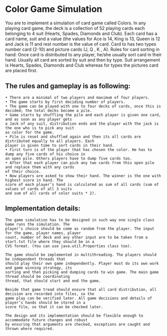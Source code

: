 # Color Game Simulation

You are to implement a simulation of card game called Colors. In any playing card game, the deck is a
collection of 52 playing cards each belonging to 4 suit (Hearts, Spades, Diamonds and Club). Each card
has a card name, suit and a value (the values for Ace is 14, King is 13, Queen is 12 and Jack is 11 and rest
number is the value of card. Card to has two types number card (2-10) and picture cards (J, Q , K , A).
Rules for card sorting in hand: Once card is distributed to any player, he/she usually sort card in their
hand. Usually all card are sorted by suit and then by type. Suit arrangement is Hearts, Spades, Diamonds
and Club whereas for types the pictures card are placed first.

## The rules and gameplay is as following:
    • There are a minimal of two players and maximum of four players.
    • The game starts by first deciding number of players.
    • The game can be played with one to four decks of cards, once this is decided; the total decks become a pile.
    • Game starts by shuffling the pile and each player is given one card, and as soon as any player gets
    a Jack of any suit, distribution ends and the player with the jack is the one who is to pick any suit
    as color for the game.
    • Pile is reset and shuffled again and then its all cards are distributed equally to all players. Each
    player is given time to sort cards in their hand.
    • First turn is of the player that has chosen the color. He has to dump any five cards of his choice in
    an open pile. Others players have to dump five cards too.
    • After that each player can pick any two cards from this open pile and replace them with any cards
    of their choice.
    • Now players are asked to show their hand. The winner is the one with highest score in hand. The
    score of each player’s hand is calculated as sum of all cards (sum of values of cards of all 3 suits
    and sum of all cards of color suits * 2).
    
## Implementation details:
    The game simulation has to be designed in such way one single class Game runs the simulation. The
    player’s choice should be come as random from the player. The input for the game, player names, player
    count, number of deck and any other input are to be taken from a start.txt file where they should be in a
    CVS format. (You can use java.util.Properties class too).
    
    The game should be implemented in multithreading. The players should be independent threads that
    should play their own game independently. Player must do its own work and game winning strategy, its
    sorting and then picking and dumping cards to win game. The main game thread should be coordinating
    thread, that should start and end the game.
    
    Beside that game tread should ensure that all card distribution, all decision are recorded into files, so the
    game play can be verified later. All game decisions and details of player’s hands should be stored in a
    score file, so that it can be checked later.
    
    The design and its implementation should be flexible enough to accommodate future changes and robust
    by ensuring that arguments are checked, exceptions are caught and thrown where required.
